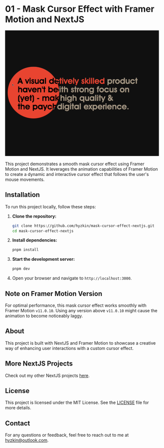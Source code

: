 # 01 - Mask Cursor Effect with Framer Motion and NextJS

![demo image](./image.png)

This project demonstrates a smooth mask cursor effect using Framer Motion and NextJS. It leverages the animation capabilities of Framer Motion to create a dynamic and interactive cursor effect that follows the user's mouse movements.

## Installation

To run this project locally, follow these steps:

1. **Clone the repository:**

   ```bash
   git clone https://github.com/hyzkin/mask-cursor-effect-nextjs.git
   cd mask-cursor-effect-nextjs
   ```

2. **Install dependencies:**

   ```bash
   pnpm install
   ```

3. **Start the development server:**

   ```bash
   pnpm dev
   ```

4. Open your browser and navigate to `http://localhost:3000`.

## Note on Framer Motion Version

For optimal performance, this mask cursor effect works smoothly with Framer Motion `v11.0.10`. Using any version above `v11.0.10` might cause the animation to become noticeably laggy.

## About

This project is built with NextJS and Framer Motion to showcase a creative way of enhancing user interactions with a custom cursor effect.

## More NextJS Projects

Check out my other NextJS projects [here](https://github.com/hyzkin/nextjs-typescript-projects).

## License

This project is licensed under the MIT License. See the [LICENSE](LICENSE) file for more details.

## Contact

For any questions or feedback, feel free to reach out to me at [hyzkin@outlook.com](mailto:hyzkin@outlook.com).
